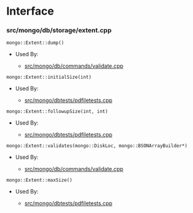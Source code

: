 
# Interface

### src/mongo/db/storage/extent.cpp

<div></div>

    mongo::Extent::dump()

- Used By:

    - [src/mongo/db/commands/validate.cpp](../../../database\_commands)

<div></div>

    mongo::Extent::initialSize(int)

- Used By:

    - [src/mongo/dbtests/pdfiletests.cpp](../../../unit\_tests)

<div></div>

    mongo::Extent::followupSize(int, int)

- Used By:

    - [src/mongo/dbtests/pdfiletests.cpp](../../../unit\_tests)

<div></div>

    mongo::Extent::validates(mongo::DiskLoc, mongo::BSONArrayBuilder*)

- Used By:

    - [src/mongo/db/commands/validate.cpp](../../../database\_commands)

<div></div>

    mongo::Extent::maxSize()

- Used By:

    - [src/mongo/dbtests/pdfiletests.cpp](../../../unit\_tests)
